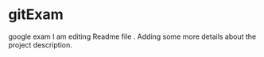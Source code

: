 # gitExam
google exam 
 I am editing Readme file . Adding some more details about the project description.

